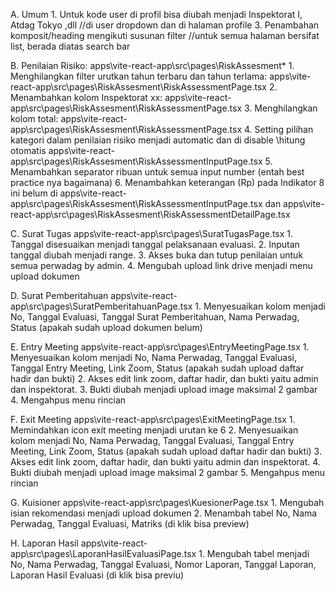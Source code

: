 A.	Umum
    1.	Untuk kode user di profil bisa diubah menjadi Inspektorat I, Atdag Tokyo ,dll //di user dropdown dan di halaman profile
    3.	Penambahan komposit/heading mengikuti susunan filter //untuk semua halaman bersifat list, berada diatas search bar


B.	Penilaian Risiko: apps\vite-react-app\src\pages\RiskAssesment\*
    1.	Menghilangkan filter urutkan tahun terbaru dan tahun terlama: apps\vite-react-app\src\pages\RiskAssesment\RiskAssessmentPage.tsx
    2.	Menambahkan kolom Inspektorat xx: apps\vite-react-app\src\pages\RiskAssesment\RiskAssessmentPage.tsx
    3.	Menghilangkan kolom total: apps\vite-react-app\src\pages\RiskAssesment\RiskAssessmentPage.tsx
    4.	Setting pilihan kategori dalam penilaian risiko menjadi automatic dan di disable \\hitung otomatis apps\vite-react-app\src\pages\RiskAssesment\RiskAssessmentInputPage.tsx
    5.	Menambahkan separator ribuan untuk semua input number (entah best practice nya bagaimana)
    6.	Menambahkan keterangan (Rp) pada Indikator 8 ini belum di apps\vite-react-app\src\pages\RiskAssesment\RiskAssessmentInputPage.tsx dan apps\vite-react-app\src\pages\RiskAssesment\RiskAssessmentDetailPage.tsx

C.	Surat Tugas apps\vite-react-app\src\pages\SuratTugasPage.tsx
    1.	Tanggal disesuaikan menjadi tanggal pelaksanaan evaluasi.
    2.	Inputan tanggal diubah menjadi range.
    3.	Akses buka dan tutup penilaian untuk semua perwadag by admin.
    4.	Mengubah upload link drive menjadi menu upload dokumen

D.	Surat Pemberitahuan apps\vite-react-app\src\pages\SuratPemberitahuanPage.tsx
    1.	Menyesuaikan kolom menjadi No, Tanggal Evaluasi, Tanggal Surat Pemberitahuan, Nama Perwadag, Status (apakah sudah upload dokumen belum)

E.	Entry Meeting apps\vite-react-app\src\pages\EntryMeetingPage.tsx
    1.	Menyesuaikan kolom menjadi No, Nama Perwadag, Tanggal Evaluasi, Tanggal Entry Meeting, Link Zoom, Status (apakah sudah upload daftar hadir dan bukti)
    2.	Akses edit link zoom, daftar hadir, dan bukti yaitu admin dan inspektorat.
    3.	Bukti diubah menjadi upload image maksimal 2 gambar
    4.	Mengahpus menu rincian

F.	Exit Meeting apps\vite-react-app\src\pages\ExitMeetingPage.tsx
    1.	Memindahkan icon exit meeting menjadi urutan ke 6
    2.	Menyesuaikan kolom menjadi No, Nama Perwadag, Tanggal Evaluasi, Tanggal Entry Meeting, Link Zoom, Status (apakah sudah upload daftar hadir dan bukti)
    3.	Akses edit link zoom, daftar hadir, dan bukti yaitu admin dan inspektorat.
    4.	Bukti diubah menjadi upload image maksimal 2 gambar
    5.	Mengahpus menu rincian

G.	Kuisioner apps\vite-react-app\src\pages\KuesionerPage.tsx
    1.	Mengubah isian rekomendasi menjadi upload dokumen
    2.	Menambah tabel  No, Nama Perwadag, Tanggal Evaluasi, Matriks (di klik bisa preview)

H.	Laporan Hasil apps\vite-react-app\src\pages\LaporanHasilEvaluasiPage.tsx
    1.	Mengubah tabel  menjadi No, Nama Perwadag, Tanggal Evaluasi, Nomor Laporan, Tanggal Laporan, Laporan Hasil Evaluasi (di klik bisa previu)